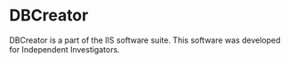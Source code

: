 # DBCreator
DBCreator is a part of the IIS software suite. This software was developed for Independent Investigators.
